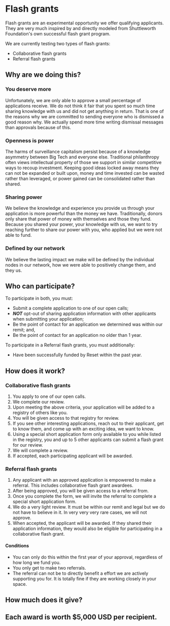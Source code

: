 # Flash grants

Flash grants are an experimental opportunity we offer qualifying applicants. They are very much inspired by and directly modeled from Shuttleworth Foundation's own successful flash grant program.

We are currently testing two types of flash grants:

* Collaborative flash grants
* Referral flash grants

## Why are we doing this?

### You deserve more

Unfortunately, we are only able to approve a small percentage of applications receive. We do not think it fair that you spent so much time sharing knowledge with us and did not get anything in return. That is one of the reasons why we are committed to sending everyone who is dismissed a good reason why. We actually spend more time writing dismissal messages than approvals because of this.

### Openness is power

The harms of surveillance capitalism persist because of a knowledge asymmetry between Big Tech and everyone else. Traditional philanthropy often views intellectual property of those we support in similar competitive ways to recoup investment. Keeping good ideas locked away means they can not be expanded or built upon, money and time invested can be wasted rather than leveraged, or power gained can be consolidated rather than shared.

### Sharing power

We believe the knowledge and experience you provide us through your application is more powerful than the money we have. Traditionally, donors only share that power of money with themselves and those they fund. Because you shared your power, your knowledge with us, we want to try reaching further to share our power with you, who applied but we were not able to fund.

### Defined by our network

We believe the lasting impact we make will be defined by the individual nodes in our network, how we were able to positively change them, and they us.

## Who can participate?

To participate in both, you must:

* Submit a complete application to one of our open calls;
* _**NOT**_ opt-out of sharing application information with other applicants when submitting your application;
* Be the point of contact for an application we determined was within our remit; and,
* Be the point of contact for an application no older than 1 year.

To participate in a Referral flash grants, you must additionally:

* Have been successfully funded by Reset within the past year.

## How does it work?

### Collaborative flash grants

1. You apply to one of our open calls.
2. We complete our review.
3. Upon meeting the above criteria, your application will be added to a registry of others like you. 
4. You will be given access to that registry for review.
5. If you see other interesting applications, reach out to their applicant, get to know them, and come up with an exciting idea, we want to know.
6. Using a special short application form only available to you while listed in the registry, you and up to 5 other applicants can submit a flash grant for our review.
7. We will complete a review.
8. If accepted, each participating applicant will be awarded.

### Referral flash grants

1. Any applicant with an approved application is empowered to make a referral. This includes collaborative flash grant awardees.
2.  After being approved, you will be given access to a referral from. 
3. Once you complete the form, we will invite the referral to complete a special short application form.
4. We do a very light review. It must be within our remit and legal but we do not have to believe in it. In very very very rare cases, we will not approve.
5. When accepted, the applicant will be awarded. If they shared their application information, they would also be eligible for participating in a collaborative flash grant.

#### Conditions

* You can only do this within the first year of your approval, regardless of how long we fund you. 
* You only get to make two referrals.
* The referral can not be to directly benefit a effort we are actively supporting you for. It is totally fine if they are working closely in your space.

## How much does it give?

Each award is worth $5,000 USD per recipient.   
- 





